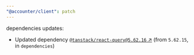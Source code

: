 ```yaml
---
"@accounter/client": patch
---
```

dependencies updates:
  - Updated dependency [`@tanstack/react-query@5.62.16` ↗︎](https://www.npmjs.com/package/@tanstack/react-query/v/5.62.16) (from `5.62.15`, in `dependencies`)
